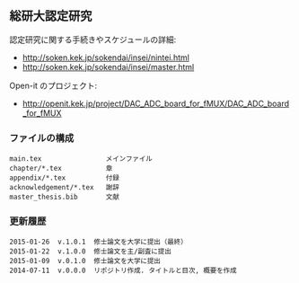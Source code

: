 総研大認定研究
--------------

認定研究に関する手続きやスケジュールの詳細:

- <http://soken.kek.jp/sokendai/insei/nintei.html>
- <http://soken.kek.jp/sokendai/insei/master.html>

Open-it のプロジェクト:

- <http://openit.kek.jp/project/DAC_ADC_board_for_fMUX/DAC_ADC_board_for_fMUX>

### ファイルの構成

    main.tex                メインファイル
	chapter/*.tex           章
	appendix/*.tex          付録
	acknowledgement/*.tex   謝辞
	master_thesis.bib       文献

### 更新履歴

    2015-01-26  v.1.0.1  修士論文を大学に提出（最終）
	2015-01-22  v.1.0.0  修士論文を主/副査に提出
    2015-01-09  v.0.1.0  修士論文を大学に提出
	2014-07-11  v.0.0.0  リポジトリ作成. タイトルと目次, 概要を作成
